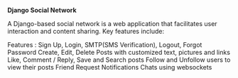 **Django Social Network**

A Django-based social network is a web application that facilitates user interaction and content sharing. Key features include:

Features :
Sign Up, Login, SMTP(SMS Verification), Logout, Forgot Password
Create, Edit, Delete Posts with customized text, pictures and links
Like, Comment / Reply, Save and Search posts
Follow and Unfollow users to view their posts
Friend Request
Notifications
Chats using websockets
